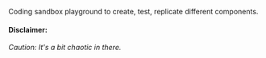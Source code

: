 Coding sandbox playground to create, test, replicate different components. 

#### Disclaimer:
*Caution: It's a bit chaotic in there.*
